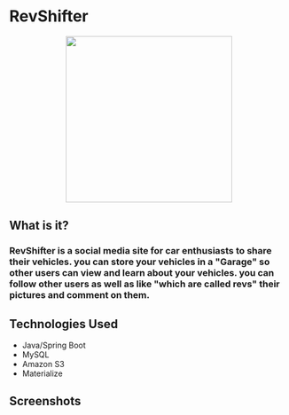 # RevShifter


<p align="center">
  <img src="https://user-images.githubusercontent.com/42190407/49908416-49ceae80-fe2f-11e8-8e69-0a10854c9573.png" width="300" "RevShifter purp logo">
</p>

## What is it?

### RevShifter is a social media site for car enthusiasts to share their vehicles. you can store your vehicles in a "Garage" so other users can view and learn about your vehicles. you can follow other users as well as like "which are called revs" their pictures and comment on them. 

## Technologies Used
 * Java/Spring Boot 
 * MySQL
 * Amazon S3
 * Materialize 

## Screenshots
